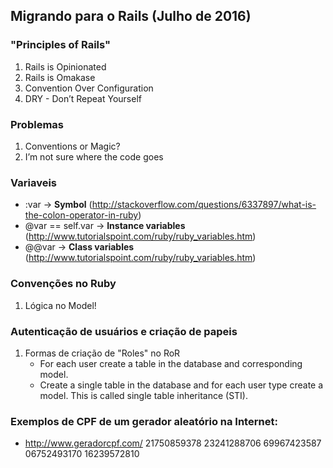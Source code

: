 ## Migrando para o Rails (Julho de 2016)

### "Principles of Rails"
1. Rails is Opinionated
2. Rails is Omakase
3. Convention Over Configuration
4. DRY - Don’t Repeat Yourself

### Problemas
1. Conventions or Magic?
2. I’m not sure where the code goes

### Variaveis
* :var -> **Symbol** (http://stackoverflow.com/questions/6337897/what-is-the-colon-operator-in-ruby)
* @var == self.var -> **Instance variables** (http://www.tutorialspoint.com/ruby/ruby_variables.htm)
* @@var -> **Class variables** (http://www.tutorialspoint.com/ruby/ruby_variables.htm)

### Convenções no Ruby
1. Lógica no Model!

### Autenticação de usuários e criação de papeis
1. Formas de criação de "Roles" no RoR
    * For each user create a table in the database and corresponding model.
    * Create a single table in the database and for each user type create a model. This is called single table inheritance (STI).

### Exemplos de CPF de um gerador aleatório na Internet:
* http://www.geradorcpf.com/
21750859378
23241288706
69967423587
06752493170
16239572810